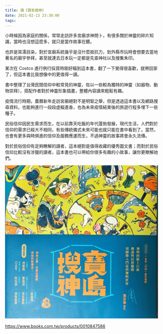 ```yaml
---
title: 讀《寶島搜神》
date: 2021-02-13 23:30:00
tags:
---
```


小時候因為家庭的關係，常常走訪許多宮廟求神問卜，有很多關於神靈的碎片知識，當時也沒想這麼多，就只是當作故事在聽。

也許是耳濡目染，對於宮廟系統幾乎是沒什麼抵抗力，到外縣市玩時會想要去當地著名的廟宇參拜，甚至就連去日本玩一定都是先查神社以及搜集朱印。

某次在 Costco 進行例行採買時剛好瞄到這本書，翻了一下覺得很喜歡，就帶回家了，但這本書比我想像中的更值得一讀。

<!-- more -->

書中整理了台灣民間信仰中較常見的神靈，佐以一些較為獨特的神靈（如器物、動物崇拜），搭配作者對於神靈形象插畫，整體內容讀來輕鬆有趣。

疫情流行時期，農曆新年走訪宮廟絕對不是明智之舉，但是透過這本書以及網路搜尋資料，也能夠進行一段段虛擬進香，也為未來疫情結束後的旅遊行程多埋下一些種子。

民俗信仰因民生需求而生，在以前靠天吃飯的年代蓬勃發展，現代生活，人們對於信仰的需求已經大不相同，有些傳統儀式未來可能也就只能在書中看到了。當然，也會有更多與時俱進的信仰及服務應運而生，不過神靈的故事將會永久流傳。

對於民俗信仰有足夠瞭解的讀者，這本絕對是值得收藏的優秀圖文書；而對於民俗信仰比較沒有涉獵的讀者，這本書也可以帶給你很多有趣的小故事，讓你更暸解祂們。

![《寶島搜神》封面](/images/taiwan-gods.jpg)

https://www.books.com.tw/products/0010847586
